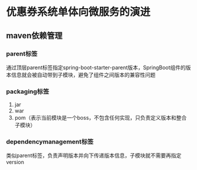 # 优惠券系统单体向微服务的演进

## maven依赖管理

### parent标签
通过顶层parent标签指定spring-boot-starter-parent版本，SpringBoot组件的版本信息就会被自动带到子模块，避免了组件之间版本的兼容性问题

### packaging标签
1. jar
2. war
3. pom（表示当前模块是一个boss，不包含任何实现，只负责定义版本和整合子模块）

### dependencymanagement标签
类似parent标签，负责声明版本并向下传递版本信息，子模块就不需要再指定version
